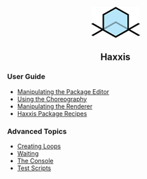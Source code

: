 <div style="margin-top:16px; text-align: center;"><a href="#index.md"><img src="WikiImages/haxxislogo.png" /></a></div>
<h2 style="text-align: center;">Haxxis</h2>

### User Guide
- [Manipulating the Package Editor](#Basics/Manipulating%20the%20Package%20Editor.md)
- [Using the Choreography](#Basics/Using%20the%20Choreography.md)
- [Manipulating the Renderer](#Basics/Manipulating%20the%20Renderer.md)
- [Haxxis Package Recipes](Haxxis%20Package%20Recipes.pdf)

### Advanced Topics
- [Creating Loops](#Advanced/Creating%20Loops.md)
- [Waiting](#Advanced/Waiting.md)
- [The Console](#Advanced/The%20Console.md)
- [Test Scripts](#Advanced/Test%20Scripts.md)

